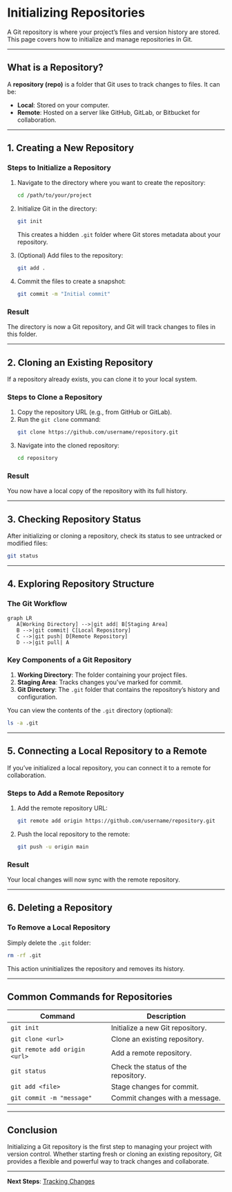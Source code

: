 # Initializing Repositories

A Git repository is where your project’s files and version history are stored. This page covers how to initialize and manage repositories in Git.

---

## What is a Repository?

A **repository (repo)** is a folder that Git uses to track changes to files. It can be:
- **Local**: Stored on your computer.
- **Remote**: Hosted on a server like GitHub, GitLab, or Bitbucket for collaboration.

---

## 1. **Creating a New Repository**

### **Steps to Initialize a Repository**
1. Navigate to the directory where you want to create the repository:
   ```bash
   cd /path/to/your/project
   ```

2. Initialize Git in the directory:
   ```bash
   git init
   ```
   This creates a hidden `.git` folder where Git stores metadata about your repository.

3. (Optional) Add files to the repository:
   ```bash
   git add .
   ```

4. Commit the files to create a snapshot:
   ```bash
   git commit -m "Initial commit"
   ```

### **Result**
The directory is now a Git repository, and Git will track changes to files in this folder.

---

## 2. **Cloning an Existing Repository**

If a repository already exists, you can clone it to your local system.

### **Steps to Clone a Repository**
1. Copy the repository URL (e.g., from GitHub or GitLab).
2. Run the `git clone` command:
   ```bash
   git clone https://github.com/username/repository.git
   ```
3. Navigate into the cloned repository:
   ```bash
   cd repository
   ```

### **Result**
You now have a local copy of the repository with its full history.

---

## 3. **Checking Repository Status**

After initializing or cloning a repository, check its status to see untracked or modified files:
```bash
git status
```

---

## 4. **Exploring Repository Structure**

### **The Git Workflow**

```mermaid
graph LR
   A[Working Directory] -->|git add| B[Staging Area]
   B -->|git commit| C[Local Repository]
   C -->|git push| D[Remote Repository]
   D -->|git pull| A
```

### **Key Components of a Git Repository**
1. **Working Directory**: The folder containing your project files.
2. **Staging Area**: Tracks changes you've marked for commit.
3. **Git Directory**: The `.git` folder that contains the repository’s history and configuration.

You can view the contents of the `.git` directory (optional):
```bash
ls -a .git
```

---

## 5. **Connecting a Local Repository to a Remote**

If you’ve initialized a local repository, you can connect it to a remote for collaboration.

### **Steps to Add a Remote Repository**
1. Add the remote repository URL:
   ```bash
   git remote add origin https://github.com/username/repository.git
   ```

2. Push the local repository to the remote:
   ```bash
   git push -u origin main
   ```

### **Result**
Your local changes will now sync with the remote repository.

---

## 6. **Deleting a Repository**

### **To Remove a Local Repository**
Simply delete the `.git` folder:
```bash
rm -rf .git
```
This action uninitializes the repository and removes its history.

---

## Common Commands for Repositories

| Command                          | Description                                        |
|----------------------------------|----------------------------------------------------|
| `git init`                       | Initialize a new Git repository.                  |
| `git clone <url>`                | Clone an existing repository.                     |
| `git remote add origin <url>`    | Add a remote repository.                          |
| `git status`                     | Check the status of the repository.               |
| `git add <file>`                 | Stage changes for commit.                         |
| `git commit -m "message"`        | Commit changes with a message.                    |

---

## Conclusion

Initializing a Git repository is the first step to managing your project with version control. Whether starting fresh or cloning an existing repository, Git provides a flexible and powerful way to track changes and collaborate.

---

**Next Steps**: [Tracking Changes](./2.%20Tracking%20Changes.md)

